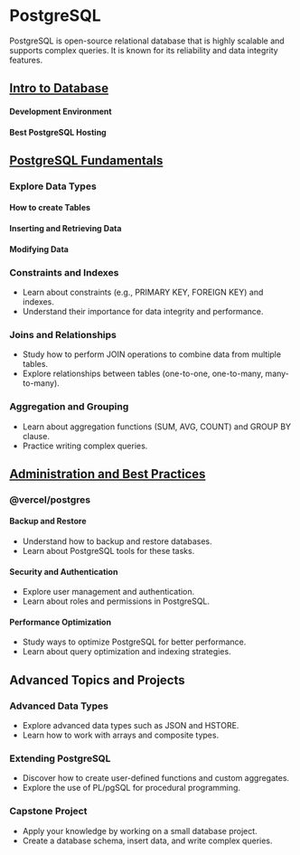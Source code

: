 # PostgreSQL

PostgreSQL is open-source relational database that is highly scalable and supports complex queries. It is known for its reliability and data integrity features.

## [Intro to Database](https://github.com/SKindij/Database-Handbook-MongoDB-PostgreSQL/tree/main/PostgreSQL/Intro-to-Database)

#### Development Environment

#### Best PostgreSQL Hosting

## [PostgreSQL Fundamentals](https://github.com/SKindij/Database-Handbook-MongoDB-PostgreSQL/tree/main/PostgreSQL/DB-Fundamentals)

### Explore Data Types

#### How to create Tables

####  Inserting and Retrieving Data

#### Modifying Data

### Constraints and Indexes

* Learn about constraints (e.g., PRIMARY KEY, FOREIGN KEY) and indexes.
* Understand their importance for data integrity and performance.

### Joins and Relationships

* Study how to perform JOIN operations to combine data from multiple tables.
* Explore relationships between tables (one-to-one, one-to-many, many-to-many).

### Aggregation and Grouping

* Learn about aggregation functions (SUM, AVG, COUNT) and GROUP BY clause.
* Practice writing complex queries.


## [Administration and Best Practices](https://github.com/SKindij/Database-Handbook-MongoDB-PostgreSQL/tree/main/PostgreSQL/Admin-and-Practice)

### @vercel/postgres

#### Backup and Restore

* Understand how to backup and restore databases.
* Learn about PostgreSQL tools for these tasks.

#### Security and Authentication

* Explore user management and authentication.
* Learn about roles and permissions in PostgreSQL.

#### Performance Optimization

* Study ways to optimize PostgreSQL for better performance.
* Learn about query optimization and indexing strategies.

## Advanced Topics and Projects

### Advanced Data Types

* Explore advanced data types such as JSON and HSTORE.
* Learn how to work with arrays and composite types.

### Extending PostgreSQL

* Discover how to create user-defined functions and custom aggregates.
* Explore the use of PL/pgSQL for procedural programming.

### Capstone Project

* Apply your knowledge by working on a small database project.
* Create a database schema, insert data, and write complex queries.



